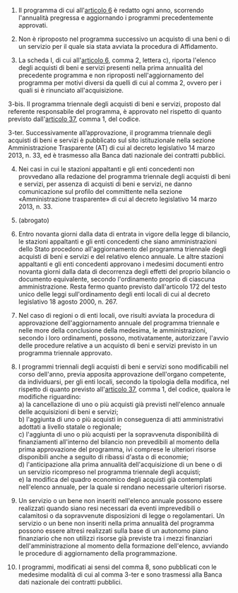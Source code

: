 1. Il programma di cui all'[articolo 6](/allegato-1.5-articolo-6/2) è redatto ogni anno, scorrendo l'annualità pregressa e aggiornando i programmi precedentemente approvati.

2. Non è riproposto nel programma successivo un acquisto di una beni o di un servizio per il quale sia stata avviata la procedura di Affidamento.

3. La scheda I, di cui all'[articolo 6](/allegato-1.5-articolo-6/2), comma 2, lettera c), riporta l'elenco degli acquisti di beni e servizi presenti nella prima annualità del precedente programma e non riproposti nell'aggiornamento del programma per motivi diversi da quelli di cui al comma 2, ovvero per i quali si è rinunciato all'acquisizione.

3-bis. Il programma triennale degli acquisti di beni e servizi, proposto dal referente responsabile del programma, è approvato nel rispetto di quanto previsto dall'[articolo 37](/articolo-37/1), comma 1, del codice. 

3-ter. Successivamente all’approvazione, il programma triennale degli acquisti di beni e servizi è pubblicato sul sito istituzionale nella sezione Amministrazione Trasparente (AT) di cui al decreto legislativo 14 marzo 2013, n. 33, ed è trasmesso alla Banca dati nazionale dei contratti pubblici.

4. Nei casi in cui le stazioni appaltanti e gli enti concedenti non provvedano alla redazione del programma triennale degli acquisti di beni e servizi, per assenza di acquisti di beni e servizi, ne danno comunicazione sul profilo del committente nella sezione «Amministrazione trasparente» di cui al decreto legislativo 14 marzo 2013, n. 33.

5. (abrogato)

6. Entro novanta giorni dalla data di entrata in vigore della legge di bilancio, le stazioni appaltanti e gli enti concedenti che siano amministrazioni dello Stato procedono all'aggiornamento del programma triennale degli acquisti di beni e servizi e del relativo elenco annuale. Le altre stazioni appaltanti e gli enti concedenti approvano i medesimi documenti entro novanta giorni dalla data di decorrenza degli effetti del proprio bilancio o documento equivalente, secondo l'ordinamento proprio di ciascuna amministrazione. Resta fermo quanto previsto dall'articolo 172 del testo unico delle leggi sull'ordinamento degli enti locali di cui al decreto legislativo 18 agosto 2000, n. 267.

7. Nel caso di regioni o di enti locali, ove risulti avviata la procedura di approvazione dell'aggiornamento annuale del programma triennale e nelle more della conclusione della medesima, le amministrazioni, secondo i loro ordinamenti, possono, motivatamente, autorizzare l'avvio delle procedure relative a un acquisto di beni e servizi previsto in un programma triennale approvato.

8. I programmi triennali degli acquisti di beni e servizi sono modificabili nel corso dell'anno, previa apposita approvazione dell'organo competente, da individuarsi, per gli enti locali, secondo la tipologia della modifica, nel rispetto di quanto previsto all'[articolo 37](/articolo-37/1), comma 1, del codice, qualora le modifiche riguardino:<br>a) la cancellazione di uno o più acquisti già previsti nell'elenco annuale delle acquisizioni di beni e servizi;<br>b) l'aggiunta di uno o più acquisti in conseguenza di atti amministrativi adottati a livello statale o regionale;<br>c) l'aggiunta di uno o più acquisti per la sopravvenuta disponibilità di finanziamenti all'interno del bilancio non prevedibili al momento della prima approvazione del programma, ivi comprese le ulteriori risorse disponibili anche a seguito di ribassi d'asta o di economie;<br>d) l'anticipazione alla prima annualità dell'acquisizione di un bene o di un servizio ricompreso nel programma triennale degli acquisti;<br>e) la modifica del quadro economico degli acquisti già contemplati nell'elenco annuale, per la quale si rendano necessarie ulteriori risorse.

9. Un servizio o un bene non inseriti nell'elenco annuale possono essere realizzati quando siano resi necessari da eventi imprevedibili o calamitosi o da sopravvenute disposizioni di legge o regolamentari. Un servizio o un bene non inseriti nella prima annualità del programma possono essere altresì realizzati sulla base di un autonomo piano finanziario che non utilizzi risorse già previste tra i mezzi finanziari dell'amministrazione al momento della formazione dell'elenco, avviando le procedure di aggiornamento della programmazione.

10. I programmi, modificati ai sensi del comma 8, sono pubblicati con le medesime modalità di cui al comma 3-ter e sono trasmessi alla Banca dati nazionale dei contratti pubblici.